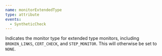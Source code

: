 ```yaml
---
name: monitorExtendedType
type: attribute
events:
  - SyntheticCheck
---
```


Indicates the monitor type for extended type monitors, including `BROKEN_LINKS`, `CERT_CHECK`, and `STEP_MONITOR`. This will otherwise be set to `NONE`.